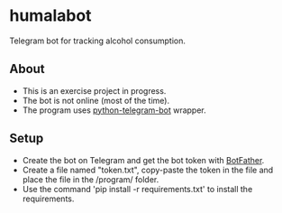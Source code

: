 # humalabot

Telegram bot for tracking alcohol consumption.

## About

- This is an exercise project in progress.
- The bot is not online (most of the time).
- The program uses [python-telegram-bot](https://github.com/python-telegram-bot/python-telegram-bot) wrapper.

## Setup

- Create the bot on Telegram and get the bot token with [BotFather](https://core.telegram.org/bots/faq#how-do-i-create-a-bot).
- Create a file named "token.txt", copy-paste the token in the file and place the file in the /program/ folder.
- Use the command 'pip install -r requirements.txt' to install the requirements.
